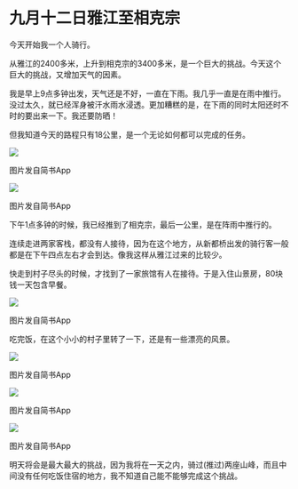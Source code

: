 # 九月十二日雅江至相克宗

今天开始我一个人骑行。

从雅江的2400多米，上升到相克宗的3400多米，是一个巨大的挑战。今天这个巨大的挑战，又增加天气的因素。

我是早上9点多钟出发，天气还是不好，一直在下雨。我几乎一直是在雨中推行。没过太久，就已经浑身被汗水雨水浸透。更加糟糕的是，在下雨的同时太阳还时不时的要出来一下。我还要防晒！

但我知道今天的路程只有18公里，是一个无论如何都可以完成的任务。

![](https://ridemypic.oss-cn-chengdu.aliyuncs.com/rideimg/2616645-2479ff1bb7fad011.jpg)  

图片发自简书App

![](https://ridemypic.oss-cn-chengdu.aliyuncs.com/rideimg/2616645-02da8d2c790a33f2.jpg)  

图片发自简书App

下午1点多钟的时候，我已经推到了相克宗，最后一公里，是在阵雨中推行的。

连续走进两家客栈，都没有人接待，因为在这个地方，从新都桥出发的骑行客一般都是在下午四点左右才会到达。像我这样从雅江过来的比较少。

快走到村子尽头的时候，才找到了一家旅馆有人在接待。于是入住山景房，80块钱一天包含早餐。

![](https://ridemypic.oss-cn-chengdu.aliyuncs.com/rideimg/2616645-8e27b9bdad92caff.jpg)  

图片发自简书App

吃完饭，在这个小小的村子里转了一下，还是有一些漂亮的风景。

![](https://ridemypic.oss-cn-chengdu.aliyuncs.com/rideimg/2616645-af9d15fe676255d6.jpg)  

图片发自简书App

![](https://ridemypic.oss-cn-chengdu.aliyuncs.com/rideimg/2616645-62b489aaa982a2e4.jpg)  

图片发自简书App

![](https://ridemypic.oss-cn-chengdu.aliyuncs.com/rideimg/2616645-eceda28bfafa06b8.jpg)  

图片发自简书App

明天将会是最大最大的挑战，因为我将在一天之内，骑过(推过)两座山峰，而且中间没有任何吃饭住宿的地方，我不知道自己能不能够完成这个挑战。
